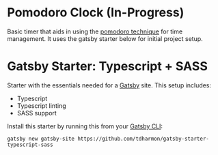 # Pomodoro Clock (In-Progress)

Basic timer that aids in using the [pomodoro technique](https://en.wikipedia.org/wiki/Pomodoro_Technique) for time management.
It uses the gatsby starter below for initial project setup.

# Gatsby Starter: Typescript + SASS

Starter with the essentials needed for a [Gatsby](https://www.gatsbyjs.org/) site. This setup includes:

-   Typescript
-   Typescript linting
-   SASS support

Install this starter by running this from your [Gatsby CLI](https://next.gatsbyjs.org/tutorial/part-zero/#install-the-gatsby-cli):

```
gatsby new gatsby-site https://github.com/tdharmon/gatsby-starter-typescript-sass
```
